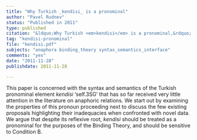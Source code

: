 ```yaml
---
title: "Why Turkish _kendisi_ is a pronominal"
author: "Pavel Rudnev"
status: "Published in 2011"
type: published
citation: "&ldquo;Why Turkish <em>kendisi</em> is a pronominal,&rdquo; <a href=\"https://docs.google.com/viewer?url=http%3A%2F%2Filing-ran.ru%2Flibrary%2Fural-altaic%2Fua2011_04.pdf\"><em>Ural-Altaic Studies</em> (4:1), pp.&nbsp;76-92</a>."
tag: "kendisi-pronominal"
file: "kendisi.pdf"
subjects: "anaphora binding_theory syntax_semantics_interface"
comments: "yes"
date: "2011-11-28"
publishdate: 2011-11-28

---
```


This paper is concerned with the syntax and semantics of the Turkish pronominal element *kendisi* ‘self.3SG’ that has so far received very little attention in the literature on anaphoric relations. We start out by examining the properties of this pronoun proceeding next to discuss the few existing proposals highlighting their inadequacies when confronted with novel data. We argue that despite its reflexive root, *kendisi* should be treated as a pronominal for the purposes of the Binding Theory, and should be sensitive to Condition B.
